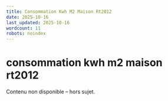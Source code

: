 ```yaml
---
title: Consommation Kwh M2 Maison Rt2012
date: 2025-10-16
last_updated: 2025-10-16
wordcount: 11
robots: noindex
---
```


# consommation kwh m2 maison rt2012

Contenu non disponible – hors sujet.